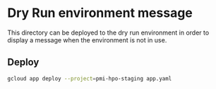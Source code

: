 # Dry Run environment message

This directory can be deployed to the dry run environment in order to display a message when the environment is not in use.

## Deploy

```sh
gcloud app deploy --project=pmi-hpo-staging app.yaml
```
